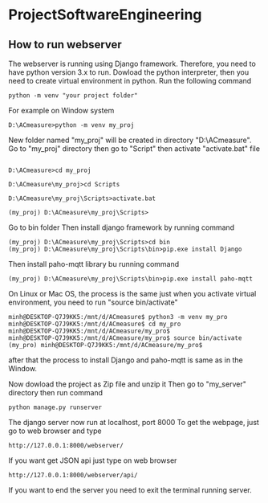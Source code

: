 # ProjectSoftwareEngineering

## How to run webserver
The webserver is running using Django framework. Therefore, you need to have python version 3.x to run. Dowload the python interpreter, then you need to create virtual environment in python. Run the following command
```python=
python -m venv "your project folder"
```
For example on Window system
```python=
D:\ACmeasure>python -m venv my_proj
```
New folder named "my_proj" will be created in directory "D:\ACmeasure". Go to "my_proj" directory then go to "Script" then activate "activate.bat" file
```cmd=

D:\ACmeasure>cd my_proj

D:\ACmeasure\my_proj>cd Scripts

D:\ACmeasure\my_proj\Scripts>activate.bat

(my_proj) D:\ACmeasure\my_proj\Scripts>
```
Go to bin folder
Then install django framework by running command
```cmd=
(my_proj) D:\ACmeasure\my_proj\Scripts>cd bin 
(my_proj) D:\ACmeasure\my_proj\Scripts\bin>pip.exe install Django
```
Then install paho-mqtt library bu running command
```cmd=
(my_proj) D:\ACmeasure\my_proj\Scripts\bin>pip.exe install paho-mqtt
```

On Linux or Mac OS, the process is the same just when you activate virtual environment, you need to run "source bin/activate"
```bash=
minh@DESKTOP-Q7J9KK5:/mnt/d/ACmeasure$ python3 -m venv my_pro
minh@DESKTOP-Q7J9KK5:/mnt/d/ACmeasure$ cd my_pro
minh@DESKTOP-Q7J9KK5:/mnt/d/ACmeasure/my_pro$
minh@DESKTOP-Q7J9KK5:/mnt/d/ACmeasure/my_pro$ source bin/activate
(my_pro) minh@DESKTOP-Q7J9KK5:/mnt/d/ACmeasure/my_pro$
```
after that the process to install Django and paho-mqtt is same as in the Window.

Now dowload the project as Zip file and unzip it
Then go to "my_server" directory then run command
```python=
python manage.py runserver
```
The django server now run at localhost, port 8000
To get the webpage, just go to web browser and type 
```
http://127.0.0.1:8000/webserver/
```
If you want get JSON api just type on web browser
```
http://127.0.0.1:8000/webserver/api/
```
If you want to end the server you need to exit the terminal running server.
